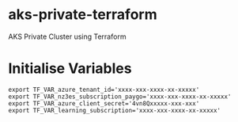 # aks-private-terraform
AKS Private Cluster using Terraform

# Initialise Variables
```shell
export TF_VAR_azure_tenant_id='xxxx-xxx-xxxx-xx-xxxxx'
export TF_VAR_nz3es_subscription_paygo='xxxx-xxx-xxxx-xx-xxxxx'
export TF_VAR_azure_client_secret='4vn8Qxxxxx-xxx-xxx'
export TF_VAR_learning_subscription='xxxx-xxx-xxxx-xx-xxxxx'
